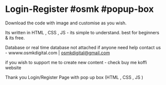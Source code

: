 # Login-Register #osmk #popup-box

Download the code with image and customise as you wish.

Its written in HTML , CSS , JS - its simple to understand.
best for beginners & its free.

Database or real time database not attached if anyone need help contact us - wwww.osmkdigital.com | osmkdigital@gmail.com

if you wish to support me to create new content - check buy me koffi website

Thank you
Login/Register Page with pop up box (HTML , CSS , JS )
